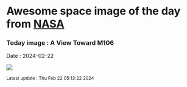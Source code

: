 
# Awesome space image of the day from [NASA](https://api.nasa.gov/)

### Today image : A View Toward M106
Date : 2024-02-22

![](https://apod.nasa.gov/apod/image/2402/M106field_KyunghoonLim1024.jpg)

<small>Latest update : Thu Feb 22 05:13:22 2024</small>
        